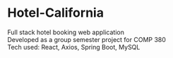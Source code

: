 # Hotel-California
Full stack hotel booking web application <br />
Developed as a group semester project for COMP 380 <br />
Tech used: React, Axios, Spring Boot, MySQL <br />
